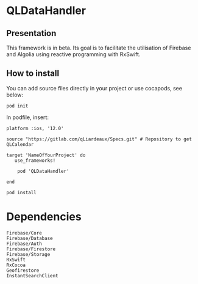 # QLDataHandler

## Presentation

This framework is in beta.
Its goal is to facilitate the utilisation of Firebase and Algolia using reactive programming with RxSwift.

## How to install

You can add source files directly in your project or use cocapods, see below:

```
pod init
```

In podfile, insert:
```
platform :ios, '12.0'

source "https://gitlab.com/qLiardeaux/Specs.git" # Repository to get QLCalendar

target 'NameOfYourProject' do
   use_frameworks!

    pod 'QLDataHandler'

end
```

```
pod install
```
# Dependencies

```
Firebase/Core
Firebase/Database
Firebase/Auth
Firebase/Firestore
Firebase/Storage
RxSwift
RxCocoa
Geofirestore
InstantSearchClient
```
